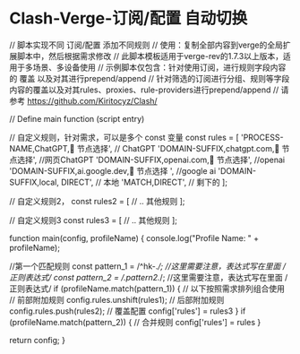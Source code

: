 # Clash-Verge-订阅/配置 自动切换

// 脚本实现不同 订阅/配置 添加不同规则
// 使用：复制全部内容到verge的全局扩展脚本中，然后根据需求修改
// 此脚本模板适用于verge-rev的1.7.3以上版本，适用于多场景、多设备使用
// 示例脚本仅包含：针对使用订阅，进行规则字段内容的 覆盖 以及对其进行prepend/append
// 针对筛选的订阅进行分组、规则等字段内容的覆盖以及对其rules、proxies、rule-providers进行prepend/append
// 请参考 https://github.com/Kiritocyz/Clash/

// Define main function (script entry)

// 自定义规则，针对需求，可以是多个 const 变量
const rules = [
  'PROCESS-NAME,ChatGPT,🔰 节点选择', // ChatGPT
  'DOMAIN-SUFFIX,chatgpt.com,🔰 节点选择', //网页ChatGPT
  'DOMAIN-SUFFIX,openai.com,🔰 节点选择', //openai
  'DOMAIN-SUFFIX,ai.google.dev,🔰 节点选择 ', //google ai
  'DOMAIN-SUFFIX,local, DIRECT', // 本地
  'MATCH,DIRECT', // 剩下的
];

// 自定义规则2，
const rules2 = [
  // .. 其他规则
];

// 自定义规则3
const rules3 = [
  // .. 其他规则
];

function main(config, profileName) {
  console.log("Profile Name: " + profileName);

  //第一个匹配规则
  const pattern_1 = /^hk-.*/; //这里需要注意，表达式写在里面 /正则表达式/
  const pattern_2 = /.pattern2.*/; //这里需要注意，表达式写在里面 /正则表达式/
  if (profileName.match(pattern_1)) {
    // 以下按照需求排列组合使用
    // 前部附加规则
    config.rules.unshift(rules1);
    // 后部附加规则
    config.rules.push(rules2);
    // 覆盖配置
    config['rules'] = rules3
  }
  if (profileName.match(pattern_2)) {
    // 合并规则
    config['rules'] = rules
  }

  return config;
}
